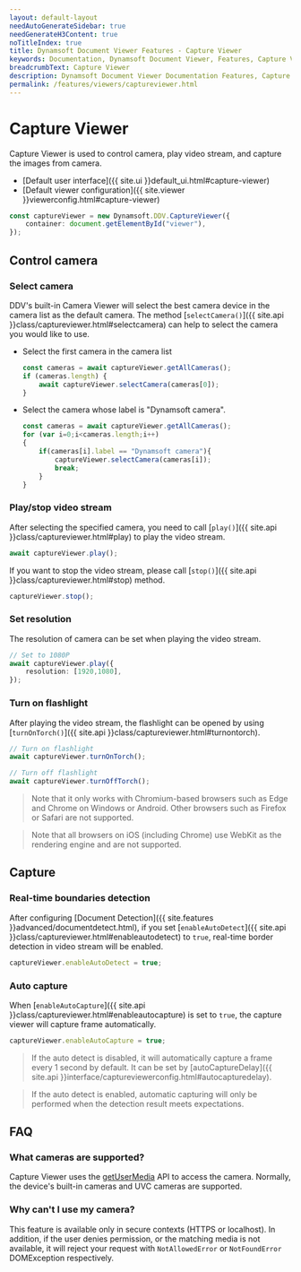 ```yaml
---
layout: default-layout
needAutoGenerateSidebar: true
needGenerateH3Content: true
noTitleIndex: true
title: Dynamsoft Document Viewer Features - Capture Viewer
keywords: Documentation, Dynamsoft Document Viewer, Features, Capture Viewer
breadcrumbText: Capture Viewer
description: Dynamsoft Document Viewer Documentation Features, Capture Viewer
permalink: /features/viewers/captureviewer.html
---
```


# Capture Viewer

Capture Viewer is used to control camera, play video stream, and capture the images from camera.

- [Default user interface]({{ site.ui }}default_ui.html#capture-viewer)
- [Default viewer configuration]({{ site.viewer }}viewerconfig.html#capture-viewer)

```typescript
const captureViewer = new Dynamsoft.DDV.CaptureViewer({
    container: document.getElementById("viewer"),
});

```

## Control camera

### Select camera

DDV's built-in Camera Viewer will select the best camera device in the camera list as the default camera. The method [`selectCamera()`]({{ site.api }}class/captureviewer.html#selectcamera) can help to select the camera you would like to use.

- Select the first camera in the camera list
    ```typescript
    const cameras = await captureViewer.getAllCameras();
    if (cameras.length) {
        await captureViewer.selectCamera(cameras[0]);
    }
    ```

- Select the camera whose label is "Dynamsoft camera".

    ```typescript
    const cameras = await captureViewer.getAllCameras();
    for (var i=0;i<cameras.length;i++)
    { 
        if(cameras[i].label == "Dynamsoft camera"){
            captureViewer.selectCamera(cameras[i]);
            break;
        }
    }
    ```

### Play/stop video stream

After selecting the specified camera, you need to call [`play()`]({{ site.api }}class/captureviewer.html#play) to play the video stream.

```typescript
await captureViewer.play();
```

If you want to stop the video stream, please call [`stop()`]({{ site.api }}class/captureviewer.html#stop) method.

```typescript
captureViewer.stop();
```

### Set resolution

The resolution of camera can be set when playing the video stream.

```typescript
// Set to 1080P
await captureViewer.play({
    resolution: [1920,1080], 
});
```

### Turn on flashlight

After playing the video stream, the flashlight can be opened by using [`turnOnTorch()`]({{ site.api }}class/captureviewer.html#turnontorch).

```typescript
// Turn on flashlight
await captureViewer.turnOnTorch();

// Turn off flashlight
await captureViewer.turnOffTorch();
```

> Note that it only works with Chromium-based browsers such as Edge and Chrome on Windows or Android. Other browsers such as Firefox or Safari are not supported. 

> Note that all browsers on iOS (including Chrome) use WebKit as the rendering engine and are not supported.

## Capture

### Real-time boundaries detection

After configuring [Document Detection]({{ site.features }}advanced/documentdetect.html), if you set [`enableAutoDetect`]({{ site.api }}class/captureviewer.html#enableautodetect) to `true`, real-time border detection in video stream will be enabled.

```typescript
captureViewer.enableAutoDetect = true;
```

### Auto capture

When [`enableAutoCapture`]({{ site.api }}class/captureviewer.html#enableautocapture) is set to `true`, the capture viewer will capture frame automatically.

```typescript
captureViewer.enableAutoCapture = true;
```

> If the auto detect is disabled, it will automatically capture a frame every 1 second by default. It can be set by [autoCaptureDelay]({{ site.api }}interface/captureviewerconfig.html#autocapturedelay).

> If the auto detect is enabled, automatic capturing will only be performed when the detection result meets expectations. 

## FAQ

### What cameras are supported?

Capture Viewer uses the [getUserMedia](https://developer.mozilla.org/en-US/docs/Web/API/MediaDevices/getUserMedia) API to access the camera. Normally, the device's built-in cameras and UVC cameras are supported.

### Why can't I use my camera?

This feature is available only in secure contexts (HTTPS or localhost). In addition, if the user denies permission, or the matching media is not available, it will reject your request with `NotAllowedError` or `NotFoundError` DOMException respectively.
